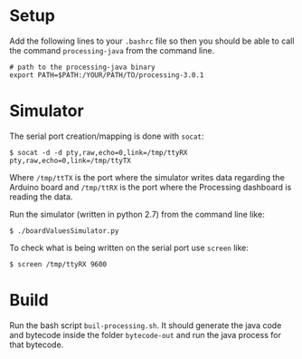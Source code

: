 # Setup

Add the following lines to your `.bashrc` file so then you should be able to call the command `processing-java` 
from the command line.
```
# path to the processing-java binary
export PATH=$PATH:/YOUR/PATH/TO/processing-3.0.1
```

# Simulator

The serial port creation/mapping is done with `socat`:
```
$ socat -d -d pty,raw,echo=0,link=/tmp/ttyRX pty,raw,echo=0,link=/tmp/ttyTX
```
Where `/tmp/ttTX` is the port where the simulator writes data regarding the Arduino board and `/tmp/ttRX` is the port where the Processing dashboard is reading the data.

Run the simulator (written in python 2.7) from the command line like:
```
$ ./boardValuesSimulator.py
```

To check what is being written on the serial port use `screen` like:
```
$ screen /tmp/ttyRX 9600
```


# Build

Run the bash script `buil-processing.sh`. It should generate the java code and bytecode inside the folder `bytecode-out`
and run the java process for that bytecode.

